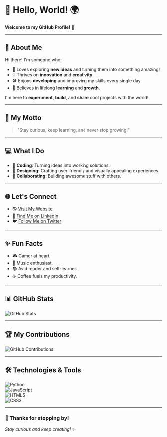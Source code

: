 # 👋 Hello, World! 🌍  
**Welcome to my GitHub Profile!** 🎉  

---

## 🚀 About Me  
Hi there! I'm someone who:  
- 🌟 Loves exploring **new ideas** and turning them into something amazing!  
- 💡 Thrives on **innovation** and **creativity**.  
- 🛠️ Enjoys **developing** and improving my skills every single day.  
- 🌱 Believes in lifelong **learning** and **growth**.  

I'm here to **experiment**, **build**, and **share** cool projects with the world!  

---

## 🌟 My Motto  
> "Stay curious, keep learning, and never stop growing!"  

---

## 💻 What I Do  
- 🔧 **Coding**: Turning ideas into working solutions.  
- 🎨 **Designing**: Crafting user-friendly and visually appealing experiences.  
- 🤝 **Collaborating**: Building awesome stuff with others.  

---

## 🌐 Let's Connect  
- 🌎 [Visit My Website](https://yourwebsite.com)  
- 💼 [Find Me on LinkedIn](https://linkedin.com/in/yourprofile)  
- 🐦 [Follow Me on Twitter](https://twitter.com/yourhandle)  

---

## ✨ Fun Facts  
- 🎮 Gamer at heart.  
- 🎵 Music enthusiast.  
- 📚 Avid reader and self-learner.  
- ☕ Coffee fuels my productivity.  

---

## 📊 GitHub Stats  
![GitHub Stats](https://github-readme-stats.vercel.app/api?username=yourusername&show_icons=true&theme=radical)  

---

## 🏆 My Contributions  
![GitHub Contributions](https://github-readme-streak-stats.herokuapp.com/?user=yourusername&theme=radical)  

---

## 🛠️ Technologies & Tools  
![Python](https://img.shields.io/badge/-Python-3776AB?logo=python&logoColor=white&style=flat)  
![JavaScript](https://img.shields.io/badge/-JavaScript-F7DF1E?logo=javascript&logoColor=black&style=flat)  
![HTML5](https://img.shields.io/badge/-HTML5-E34F26?logo=html5&logoColor=white&style=flat)  
![CSS3](https://img.shields.io/badge/-CSS3-1572B6?logo=css3&logoColor=white&style=flat)  

---

### 🌟 Thanks for stopping by!  
_Stay curious and keep creating!_ ✨
